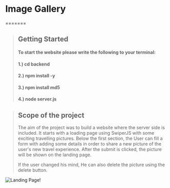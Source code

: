 # Image Gallery
=======

> ## Getting Started 
>
> #### To start the website please write the following to your terminal: 
>
> #### 1.) cd backend
> #### 2.) npm install -y
> #### 3.) npm install md5
> #### 4.) node server.js

> ## Scope of the project
>
> The aim of the project was to build a website where the server side is included. It starts with a loading page using SwiperJS with some exciting travelling pictures. Below the first section, the User can fill a form with adding some details in order to share a new picture of the user's new travel experience. After the submit is clicked, the picture will be shown on the landing page. 
>
> If the user changed his mind, He can also delete the picture using the delete button.

![Landing Page!](/frontend/public/images/image_gallery.jpg "Landing Page")

